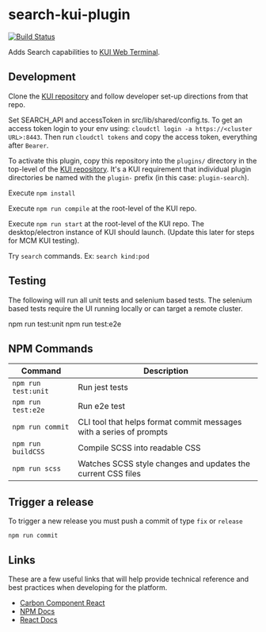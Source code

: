 # search-kui-plugin
[![Build Status](https://travis-ci.com/open-cluster-management/search-kui-plugin.svg?token=jzyyzQmWYBEu33MCMh9p&branch=master)](https://travis-ci.com/open-cluster-management/search-kui-plugin)

Adds Search capabilities to [KUI Web Terminal](https://github.com/open-container-management/kui-web-terminal).

## Development
Clone the [KUI repository](https://github.com/IBM/kui) and follow developer set-up directions from that repo.

Set SEARCH_API and accessToken in src/lib/shared/config.ts. To get an access token login to your env using: `cloudctl login -a https://<cluster URL>:8443`. Then run `cloudctl tokens` and copy the access token, everything after `Bearer`.

To activate this plugin, copy this repository into the `plugins/` directory in the top-level of the [KUI repository](https://github.com/IBM/kui).  It's a KUI requirement that individual plugin directories be named with the `plugin-` prefix (in this case:  `plugin-search`).

Execute `npm install`

Execute `npm run compile` at the root-level of the KUI repo.

Execute `npm run start` at the root-level of the KUI repo.  The desktop/electron instance of KUI should launch. (Update this later for steps for MCM KUI testing).

Try `search` commands. Ex: `search kind:pod`

## Testing

The following will run all unit tests and selenium based tests. The selenium based tests require the UI running locally or can target a remote cluster.

npm run test:unit
npm run test:e2e

## NPM Commands

| Command                | Description                                                         |
|------------------------|---------------------------------------------------------------------|
| `npm run test:unit`    | Run jest tests                                                      |
| `npm run test:e2e`     | Run e2e test                                                        |
| `npm run commit`       | CLI tool that helps format commit messages with a series of prompts |
| `npm run buildCSS`     | Compile SCSS into readable CSS                                      |
| `npm run scss`         | Watches SCSS style changes and updates the current CSS files        |

## Trigger a release
To trigger a new release you must push a commit of type `fix` or `release`
```
npm run commit
```

## Links

These are a few useful links that will help provide technical reference and best practices when developing for the platform.

- [Carbon Component React](https://github.com/carbon-design-system/carbon-components-react)
- [NPM Docs](https://docs.npmjs.com)
- [React Docs](https://reactjs.org/docs/hello-world.html)